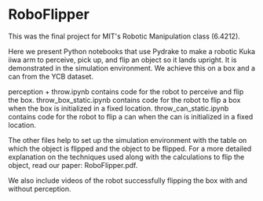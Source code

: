 # RoboFlipper
This was the final project for MIT's Robotic Manipulation class (6.4212).

Here we present Python notebooks that use Pydrake to make a robotic Kuka iiwa arm to perceive, pick up, and flip an object so it lands upright. It is demonstrated in the simulation environment. We achieve this on a box and a can from the YCB dataset.

perception + throw.ipynb contains code for the robot to perceive and flip the box.
throw_box_static.ipynb contains code for the robot to flip a box when the box is initialized in a fixed location.
throw_can_static.ipynb contains code for the robot to flip a can when the can is initialized in a fixed location.

The other files help to set up the simulation environment with the table on which the object is flipped and the object to be flipped.
For a more detailed explanation on the techniques used along with the calculations to flip the object, read our paper: RoboFlipper.pdf.

We also include videos of the robot successfully flipping the box with and without perception.

